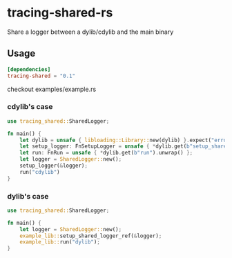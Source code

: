 # tracing-shared-rs

Share a logger between a dylib/cdylib and the main binary

## Usage

```toml
[dependencies]
tracing-shared = "0.1"

```

checkout examples/example.rs

### cdylib's case

```rust
use tracing_shared::SharedLogger;

fn main() {
    let dylib = unsafe { libloading::Library::new(dylib) }.expect("error loading dylib");
    let setup_logger: FnSetupLogger = unsafe { *dylib.get(b"setup_shared_logger_ref").unwrap() };
    let run: FnRun = unsafe { *dylib.get(b"run").unwrap() };
    let logger = SharedLogger::new();
    setup_logger(&logger);
    run("cdylib")
}
```

### dylib's case

```rust
use tracing_shared::SharedLogger;

fn main() {
    let logger = SharedLogger::new();
    example_lib::setup_shared_logger_ref(&logger);
    example_lib::run("dylib");
}
```